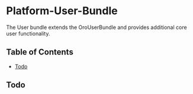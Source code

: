 # Platform-User-Bundle

The User bundle extends the OroUserBundle and provides additional core user functionality. 

## Table of Contents

- [Todo](#todo)

## Todo
